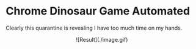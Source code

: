 # Chrome Dinosaur Game Automated
Clearly this quarantine is revealing I have too much time on my hands.
<p align="center">
	![Result](./image.gif)
</p>